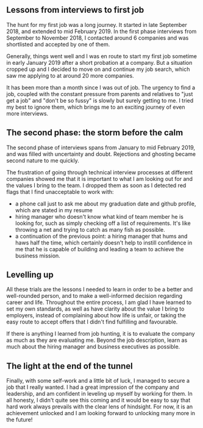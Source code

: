 ## Lessons from interviews to first job

The hunt for my first job was a long journey. It started in late September 2018, and extended to mid February 2019. In the first phase interviews from September to November 2018, I contacted around 6 companies and was shortlisted and accepted by one of them.

Generally, things went well and I was en route to start my first job sometime in early January 2019 after a short probation at a company. But a situation cropped up and I decided to move on and continue my job search, which saw me applying to at around 20 more companies.

It has been more than a month since I was out of job. The urgency to find a job, coupled with the constant pressure from parents and relatives to "just get a job" and "don't be so fussy" is slowly but surely getting to me. I tried my best to ignore them, which brings me to an exciting journey of even more interviews.

## The second phase: the storm before the calm

The second phase of interviews spans from January to mid February 2019, and was filled with uncertainty and doubt. Rejections and ghosting became second nature to me quickly.

The frustration of going through technical interview processes at different companies showed me that it is important to what I am looking out for and the values I bring to the team. I dropped them as soon as I detected red flags that I find unacceptable to work with:

-   a phone call just to ask me about my graduation date and github profile, which are stated in my resume
-   hiring manager who doesn't know what kind of team member he is looking for, such as simply checking off a list of requirements. It's like throwing a net and trying to catch as many fish as possible.
-   a continuation of the previous point: a hiring manager that hums and haws half the time, which certainly doesn't help to instill confidence in me that he is capable of building and leading a team to achieve the business mission.

## Levelling up

All these trials are the lessons I needed to learn in order to be a better and well-rounded person, and to make a well-informed decision regarding career and life.
Throughout the entire process, I am glad I have learned to set my own standards, as well as have clarity about the value I bring to employers, instead of complaining about how life is unfair, or taking the easy route to accept offers that I didn't find fulfilling and favourable.

If there is anything I learned from job hunting, it is to evaluate the company as much as they are evaluating me. Beyond the job description, learn as much about the hiring manager and business executives as possible.

## The light at the end of the tunnel

Finally, with some self-work and a little bit of luck, I managed to secure a job that I really wanted. I had a great impression of the company and leadership, and am confident in leveling up myself by working for them.
In all honesty, I didn't quite see this coming and it would be easy to say that hard work always prevails with the clear lens of hindsight.
For now, it is an achievement unlocked and I am looking forward to unlocking many more in the future!
